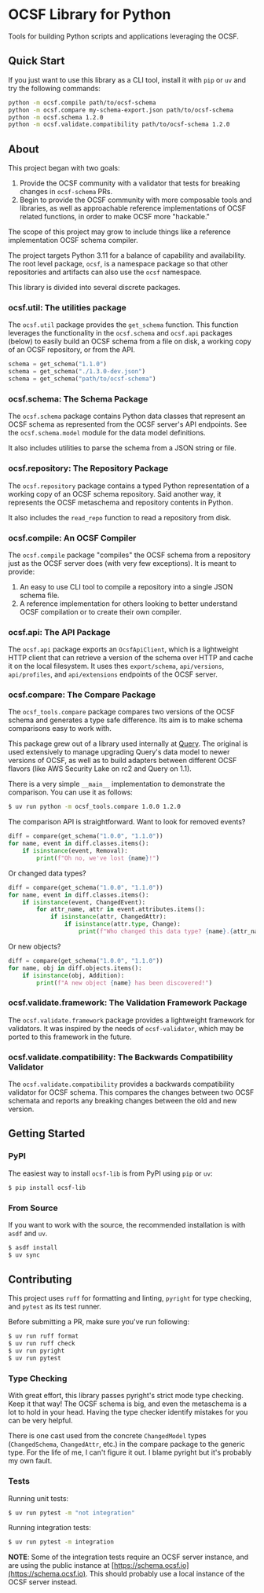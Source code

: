 # OCSF Library for Python

Tools for building Python scripts and applications leveraging the OCSF.

## Quick Start

If you just want to use this library as a CLI tool, install it with `pip` or
`uv` and try the following commands:

```sh
python -m ocsf.compile path/to/ocsf-schema
python -m ocsf.compare my-schema-export.json path/to/ocsf-schema
python -m ocsf.schema 1.2.0
python -m ocsf.validate.compatibility path/to/ocsf-schema 1.2.0
```

## About

This project began with two goals:

1. Provide the OCSF community with a validator that tests for breaking changes
   in `ocsf-schema` PRs.
2. Begin to provide the OCSF community with more composable tools and libraries,
   as well as approachable reference implementations of OCSF related functions, in
   order to make OCSF more "hackable."

The scope of this project may grow to include things like a reference
implementation OCSF schema compiler.

The project targets Python 3.11 for a balance of capability and availability.
The root level package, `ocsf`, is a namespace package so that other
repositories and artifacts can also use the `ocsf` namespace.

This library is divided into several discrete packages.

### ocsf.util: The utilities package

The `ocsf.util` package provides the `get_schema` function. This function
leverages the functionality in the `ocsf.schema` and `ocsf.api` packages (below)
to easily build an OCSF schema from a file on disk, a working copy of an OCSF
repository, or from the API.

```python
schema = get_schema("1.1.0")
schema = get_schema("./1.3.0-dev.json")
schema = get_schema("path/to/ocsf-schema")
```

### ocsf.schema: The Schema Package

The `ocsf.schema` package contains Python data classes that represent an
OCSF schema as represented from the OCSF server's API endpoints. See the
`ocsf.schema.model` module for the data model definitions.

It also includes utilities to parse the schema from a JSON string or file.

### ocsf.repository: The Repository Package

The `ocsf.repository` package contains a typed Python representation of a
working copy of an OCSF schema repository. Said another way, it represents the
OCSF metaschema and repository contents in Python.

It also includes the `read_repo` function to read a repository from disk.

### ocsf.compile: An OCSF Compiler

The `ocsf.compile` package "compiles" the OCSF schema from a repository just as
the OCSF server does (with very few exceptions). It is meant to provide:

 1. An easy to use CLI tool to compile a repository into a single JSON schema
    file.
 2. A reference implementation for others looking to better understand OCSF
    compilation or to create their own compiler.

### ocsf.api: The API Package

The `ocsf.api` package exports an `OcsfApiClient`, which is a lightweight HTTP
client that can retrieve a version of the schema over HTTP and cache it on the
local filesystem. It uses thes `export/schema`, `api/versions`, `api/profiles`,
and `api/extensions` endpoints of the OCSF server.

### ocsf.compare: The Compare Package

The `ocsf_tools.compare` package compares two versions of the OCSF schema and
generates a type safe difference. Its aim is to make schema comparisons easy to
work with.

This package grew out of a library used internally at [Query](https://query.ai).
The original is used extensively to manage upgrading Query's data model to newer
versions of OCSF, as well as to build adapters between different OCSF flavors
(like AWS Security Lake on rc2 and Query on 1.1).

There is a very simple `__main__` implementation to demonstrate the comparison.
You can use it as follows:

```sh
$ uv run python -m ocsf_tools.compare 1.0.0 1.2.0
```

The comparison API is straightforward. Want to look for removed events?

```python
diff = compare(get_schema("1.0.0", "1.1.0"))
for name, event in diff.classes.items():
    if isinstance(event, Removal):
        print(f"Oh no, we've lost {name}!")
```

Or changed data types?

```python
diff = compare(get_schema("1.0.0", "1.1.0"))
for name, event in diff.classes.items():
    if isinstance(event, ChangedEvent):
        for attr_name, attr in event.attributes.items():
            if isinstance(attr, ChangedAttr):
                if isinstance(attr.type, Change):
                    print(f"Who changed this data type? {name}.{attr_name}")
```

Or new objects?

```python
diff = compare(get_schema("1.0.0", "1.1.0"))
for name, obj in diff.objects.items():
    if isinstance(obj, Addition):
        print(f"A new object {name} has been discovered!")
```


### ocsf.validate.framework: The Validation Framework Package 

The `ocsf.validate.framework` package provides a lightweight framework for
validators. It was inspired by the needs of `ocsf-validator`, which may be
ported to this framework in the future.

### ocsf.validate.compatibility: The Backwards Compatibility Validator

The `ocsf.validate.compatibility` provides a backwards compatibility validator
for OCSF schema. This compares the changes between two OCSF schemata and reports
any breaking changes between the old and new version.

## Getting Started

### PyPI

The easiest way to install `ocsf-lib` is from PyPI using `pip` or `uv`:

```sh
$ pip install ocsf-lib
```


### From Source

If you want to work with the source, the recommended installation is with `asdf`
and `uv`.

```sh
$ asdf install
$ uv sync
```

## Contributing

This project uses `ruff` for formatting and linting, `pyright` for type
checking, and `pytest` as its test runner.

Before submitting a PR, make sure you've run following:

```sh
$ uv run ruff format
$ uv run ruff check
$ uv run pyright
$ uv run pytest
```

### Type Checking

With great effort, this library passes pyright's strict mode type checking. Keep
it that way! The OCSF schema is big, and even the metaschema is a lot to hold in
your head. Having the type checker identify mistakes for you can be very
helpful.

There is one cast used from the concrete `ChangedModel` types (`ChangedSchema`,
`ChangedAttr`, etc.) in the compare package to the generic type. For the life of
me, I can't figure it out. I blame pyright but it's probably my own fault.

### Tests

Running unit tests:

```sh
$ uv run pytest -m "not integration"
```

Running integration tests:

```sh
$ uv run pytest -m integration
```

**NOTE**: Some of the integration tests require an OCSF server instance, and are
using the public instance at [https://schema.ocsf.io](https://schema.ocsf.io).
This should probably use a local instance of the OCSF server instead.
